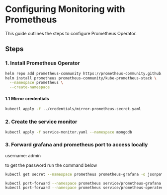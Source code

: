# Configuring Monitoring with Prometheus

This guide outlines the steps to configure Prometheus Operator.

## Steps

### 1. Install Prometheus Operator

```sh
helm repo add prometheus-community https://prometheus-community.github.io/helm-charts
helm install prometheus prometheus-community/kube-prometheus-stack \
  --namespace prometheus \
  --create-namespace
```
#### 1.1 Mirror credentials
```sh
kubectl apply -f ../credentials/mirror-prometheus-secret.yaml
```

### 2. Create the service monitor
```sh
kubectl apply -f service-monitor.yaml --namespace mongodb
```

### 3. Forward grafana and prometheus port to access locally

username: admin

to get the password run the command below
```sh
kubectl get secret --namespace prometheus prometheus-grafana -o jsonpath="{.data.admin-password}" | base64 --decode
```

```sh
kubectl port-forward --namespace prometheus service/prometheus-grafana 8080:80 &
kubectl port-forward --namespace prometheus service/prometheus-operated 8081:9090 & 
```